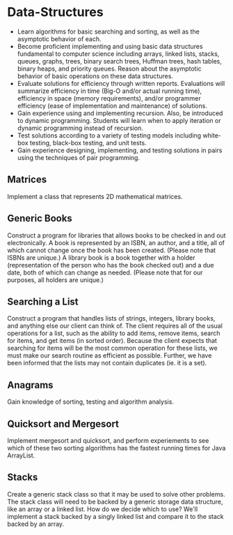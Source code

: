 # Data-Structures
- Learn algorithms for basic searching and sorting, as well as the asymptotic behavior of each.
- Become proficient implementing and using basic data structures fundamental to computer science including arrays, linked lists, stacks, queues, graphs, trees, binary search trees, Huffman trees, hash tables, binary heaps, and priority queues. Reason about the asymptotic behavior of basic operations on these data structures.
- Evaluate solutions for efficiency through written reports. Evaluations will summarize efficiency in time (Big-O and/or actual running time), efficiency in space (memory requirements), and/or programmer efficiency (ease of implementation and maintenance) of solutions.
- Gain experience using and implementing recursion. Also, be introduced to dynamic programming. Students will learn when to apply iteration or dynamic programming instead of recursion.
- Test solutions according to a variety of testing models including white-box testing, black-box testing, and unit tests.
- Gain experience designing, implementing, and testing solutions in pairs using the techniques of pair programming.
## Matrices
Implement a class that represents 2D mathematical matrices.
## Generic Books
Construct a program for libraries that allows books to be checked in and out electronically. A book is represented by an ISBN, an author, and a title, all of which cannot change once the book has been created. (Please note that ISBNs are unique.) A library book is a book together with a holder (representation of the person who has the book checked out) and a due date, both of which can change as needed. (Please note that for our purposes, all holders are unique.)
## Searching a List
Construct a program that handles lists of strings, integers, library books, and anything else our client can think of. The client requires all of the usual operations for a list, such as the ability to add items, remove items, search for items, and get items (in sorted order). Because the client expects that searching for items will be the most common operation for these lists, we must make our search routine as efficient as possible. Further, we have been informed that the lists may not contain duplicates (ie. it is a set).
## Anagrams
Gain knowledge of sorting, testing and algorithm analysis.
## Quicksort and Mergesort
Implement mergesort and quicksort, and perform experiements to see which of these two sorting algorithms has the fastest running times for Java ArrayList.
## Stacks
Create a generic stack class so that it may be used to solve other problems. The stack class will need to be backed by a generic storage data structure, like an array or a linked list. How do we decide which to use? We'll implement a stack backed by a singly linked list and compare it to the stack backed by an array.